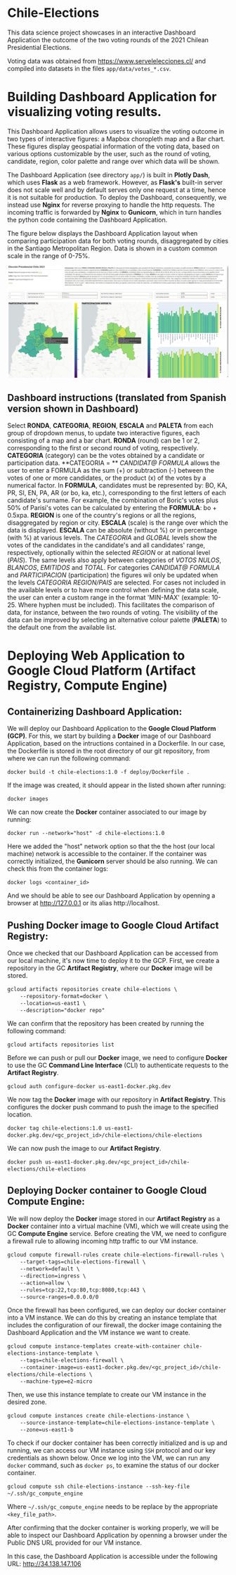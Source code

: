 # Chile-Elections

This data science project showcases in an interactive Dashboard Application the outcome of the two 
voting rounds of the 2021 Chilean Presidential Elections.

Voting data was obtained from https://www.servelelecciones.cl/ and compiled into 
datasets in the files `app/data/votes_*.csv`.


# Building Dashboard Application for visualizing voting results.

This Dashboard Application allows users to visualize the voting outcome in two types of interactive figures:
a Mapbox choropleth map and a Bar chart.
These figures display geospatial information of the voting data, based on various options customizable by 
the user, such as the round of voting, candidate, region, color palette and range over which data will be 
shown.

The Dashboard Application (see directory `app/`) is built in **Plotly Dash**, which uses **Flask** as a web framework.
However, as **Flask's** built-in server does not scale well and by default serves only one request at a time, 
hence it is not suitable for production.
To deploy the Dashboard, consequently, we instead use **Nginx** for reverse proxying to handle the http requests.
The incoming traffic is forwarded by **Nginx** to **Gunicorn**, which in turn handles the python code containing the
Dashboard Application. 

The figure below displays the Dashboard Application layout when comparing participation data for both voting rounds, 
disaggregated by cities in the Santiago Metropolitan Region.
Data is shown in a custom common scale in the range of 0-75%.

![WebApp](app/app.png)

## Dashboard instructions (translated from Spanish version shown in Dashboard)

Select **RONDA**, **CATEGORIA**, **REGION**, **ESCALA** and **PALETA** from each group of dropdown menus,
to update two interactive figures, each consisting of a map and a bar chart.
**RONDA** (round) can be 1 or 2, corresponding to the first or second round of voting, respectively.
**CATEGORIA** (category) can be the votes obtained by a candidate or participation data.
**CATEGORIA = ** *CANDIDAT@ FORMULA* allows the user to enter a FORMULA as the sum (+) or subtraction (-)
between the votes of one or more candidates, or the product (x) of the votes by a numerical factor. 
In **FORMULA**, candidates must be represented by: 
BO, KA, PR, SI, EN, PA, AR (or bo, ka, etc.), corresponding to the first letters of each candidate's surname.
For example, the combination of Boric's votes plus 50% of Parisi's votes can be calculated by entering the 
**FORMULA**: bo + 0.5xpa.
**REGION** is one of the country's regions or all the regions, disaggregated by region or city.
**ESCALA** (scale) is the range over which the data is displayed.
**ESCALA** can be absolute (without %) or in percentage (with %) at various levels.
The *CATEGORIA* and *GLOBAL* levels show the votes of the candidates in the candidate's and all
candidates' range, respectively, optionally within the selected *REGION* or at national level (*PAIS*).
The same levels also apply between categories of *VOTOS NULOS*, *BLANCOS*, *EMITIDOS* and *TOTAL*.
For categories *CANDIDAT@ FORMULA* and *PARTICIPACION* (participation) the figures wil only be updated 
when the levels *CATEGORIA REGION/PAIS* are selected.
For cases not included in the available levels or to have more control when defining the data scale,
the user can enter a custom range in the format 'MIN-MAX' (example: 10-25. Where hyphen must be included).
This facilitates the comparison of data, for instance, between the two rounds of voting.
The visibility of the data can be improved by selecting an alternative colour palette (**PALETA**) to the 
default one from the available list. 

# Deploying Web Application to Google Cloud Platform (Artifact Registry, Compute Engine)

## Containerizing Dashboard Application:

We will deploy our Dashboard Application to the **Google Cloud Platform (GCP)**.
For this, we start by building a **Docker** image of our Dashboard Application, based on the intructions 
contained in a Dockerfile.
In our case, the Dockerfile is stored in the root directory of our git repository, 
from where we can run the following command:

```
docker build -t chile-elections:1.0 -f deploy/Dockerfile .
```

If the image was created, it should appear in the listed shown after running:

```
docker images
```

We can now create the **Docker** container associated to our image by running:

```
docker run --network="host" -d chile-elections:1.0
```

Here we added the "host" network option so that the the host (our local machine) network is 
accessible to the container.
If the container was correctly initialized, the **Gunicorn** server should be also running.
We can check this from the container logs:

```
docker logs <container_id>
```

And we should be able to see our Dashboard Application by openning a browser at http://127.0.0.1 
or its alias http://localhost.

## Pushing Docker image to Google Cloud Artifact Registry:

Once we checked that our Dashboard Application can be accessed from our local machine,
it's now time to deploy it to the GCP. 
First, we create a repository in the GC **Artifact Registry**, where our **Docker** image will be stored.

```
gcloud artifacts repositories create chile-elections \
    --repository-format=docker \
    --location=us-east1 \
    --description="docker repo"
```

We can confirm that the repository has been created by running the following command:

```
gcloud artifacts repositories list
```

Before we can push or pull our **Docker** image, we need to configure **Docker** to use the 
GC **Command Line Interface** (CLI) to authenticate requests to the **Artifact Registry**.

```
gcloud auth configure-docker us-east1-docker.pkg.dev
```

We now tag the **Docker** image with our repository in **Artifact Registry**. 
This configures the docker push command to push the image to the specified location.

```
docker tag chile-elections:1.0 us-east1-docker.pkg.dev/<gc_project_id>/chile-elections/chile-elections
```

We can now push the image to our **Artifact Registry**.

```
docker push us-east1-docker.pkg.dev/<gc_project_id>/chile-elections/chile-elections
```

## Deploying Docker container to Google Cloud Compute Engine:

We will now deploy the **Docker** image stored in our **Artifact Registry** as a **Docker** container into
a virtual machine (VM), which we will create using the GC **Compute Engine** service.
Before creating the VM, we need to configure a firewall rule to allowing incoming http traffic 
to our VM instance.

```
gcloud compute firewall-rules create chile-elections-firewall-rules \
    --target-tags=chile-elections-firewall \
    --network=default \
    --direction=ingress \
    --action=allow \
    --rules=tcp:22,tcp:80,tcp:8080,tcp:443 \
    --source-ranges=0.0.0.0/0
```

Once the firewall has been configured, we can deploy our docker container into a VM instance.
We can do this by creating an instance template that includes the configuration of our firewall, 
the docker image containing the Dashboard Application and the VM instance we want to create. 

```
gcloud compute instance-templates create-with-container chile-elections-instance-template \
    --tags=chile-elections-firewall \
    --container-image=us-east1-docker.pkg.dev/<gc_project_id>/chile-elections/chile-elections \
    --machine-type=e2-micro 
```

Then, we use this instance template to create our VM instance in the desired zone.

```
gcloud compute instances create chile-elections-instance \
    --source-instance-template=chile-elections-instance-template \
    --zone=us-east1-b 
```

To check if our docker container has been correctly initialized and is up and running, we can access
our VM instance using `SSH` protocol and our key credentials as shown below.
Once we log into the VM, we can run any `docker` command, such as `docker ps`, to examine the status 
of our docker container.

```
gcloud compute ssh chile-elections-instance --ssh-key-file ~/.ssh/gc_compute_engine
```

Where `~/.ssh/gc_compute_engine` needs to be replace by the appropriate `<key_file_path>`.

After confirming that the docker container is working properly, we will be able to inspect our 
Dashboard Application by openning a browser under the Public DNS URL provided 
for our VM instance.

In this case, the Dashboard Application is accessible under the following URL:
http://34.138.147.106